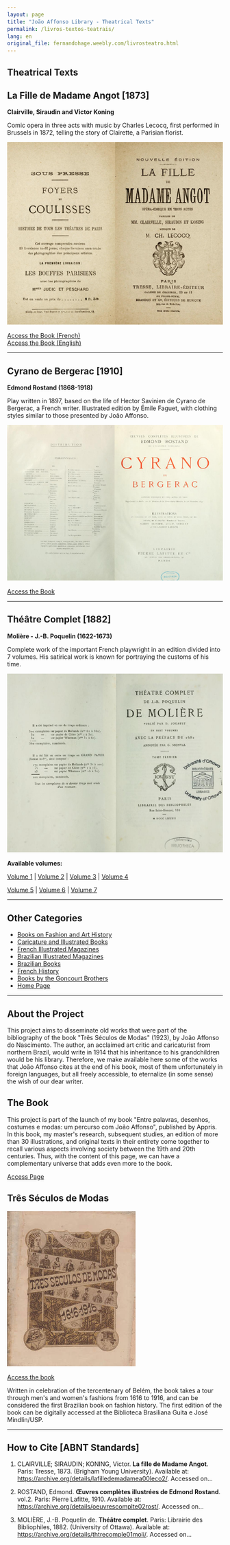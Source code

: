 ```yaml
---
layout: page
title: "João Affonso Library - Theatrical Texts"
permalink: /livros-textos-teatrais/
lang: en
original_file: fernandohage.weebly.com/livrosteatro.html
---
```


## Theatrical Texts

## La Fille de Madame Angot [1873]

**Clairville, Siraudin and Victor Koning**

Comic opera in three acts with music by Charles Lecocq, first performed in Brussels in 1872, telling the story of Clairette, a Parisian florist.


![Cover of the book La Fille de Madame Angot](/assets/images/livros-teatro-biblioteca-joao-affonso-01.png)


[Access the Book (French)](https://archive.org/details/lafilledemadamea00leco2/)  
[Access the Book (English)](https://archive.org/details/lafilledemadamea00leco)

---

## Cyrano de Bergerac [1910]

**Edmond Rostand (1868-1918)**

Play written in 1897, based on the life of Hector Savinien de Cyrano de Bergerac, a French writer. Illustrated edition by Émile Faguet, with clothing styles similar to those presented by João Affonso.


![Cover of the book Cyrano de Bergerac](/assets/images/livros-teatro-biblioteca-joao-affonso-02.png)


[Access the Book](https://archive.org/details/oeuvrescomplte02rost/)

---

## Théâtre Complet [1882]

**Molière - J.-B. Poquelin (1622-1673)**

Complete work of the important French playwright in an edition divided into 7 volumes. His satirical work is known for portraying the customs of his time.


![Cover of Molière's Théâtre Complet](/assets/images/livros-teatro-biblioteca-joao-affonso-03.png)


**Available volumes:**

[Volume 1](https://archive.org/details/thtrecomple01moli/) | [Volume 2](https://archive.org/details/thtrecomple02moli) | [Volume 3](https://archive.org/details/thtrecomple03moli) | [Volume 4](https://archive.org/details/thtrecomple04moli)

[Volume 5](https://archive.org/details/thtrecomple05moli) | [Volume 6](https://archive.org/details/thtrecomple06moli) | [Volume 7](https://archive.org/details/thtrecomple07moli)

---

## Other Categories

- [Books on Fashion and Art History](livrosmoda.html)
- [Caricature and Illustrated Books](livrosgravura.html)
- [French Illustrated Magazines](revistasfrancesas.html)
- [Brazilian Illustrated Magazines](revistasbrasileiras.html)
- [Brazilian Books](livrosbrasileirosja.html)
- [French History](livroshistoria.html)
- [Books by the Goncourt Brothers](livosgouncourt.html)
- [Home Page](biblioteca-joao-affonso.html)

---

## About the Project

This project aims to disseminate old works that were part of the bibliography of the book "Três Séculos de Modas" (1923), by João Affonso do Nascimento. The author, an acclaimed art critic and caricaturist from northern Brazil, would write in 1914 that his inheritance to his grandchildren would be his library. Therefore, we make available here some of the works that João Affonso cites at the end of his book, most of them unfortunately in foreign languages, but all freely accessible, to eternalize (in some sense) the wish of our dear writer.

## The Book

This project is part of the launch of my book "Entre palavras, desenhos, costumes e modas: um percurso com João Affonso", published by Appris. In this book, my master's research, subsequent studies, an edition of more than 30 illustrations, and original texts in their entirety come together to recall various aspects involving society between the 19th and 20th centuries. Thus, with the content of this page, we can have a complementary universe that adds even more to the book.

[Access Page](meulivro.html)

## Três Séculos de Modas


![Cover of the book Três Séculos de Modas](/assets/images/livros-teatro-biblioteca-joao-affonso-04.jpg)


[Access the book](tresseculosdemodas.html)

Written in celebration of the tercentenary of Belém, the book takes a tour through men's and women's fashions from 1616 to 1916, and can be considered the first Brazilian book on fashion history. The first edition of the book can be digitally accessed at the Biblioteca Brasiliana Guita e José Mindlin/USP.

---

## How to Cite [ABNT Standards]

1. CLAIRVILLE; SIRAUDIN; KONING, Victor. **La fille de Madame Angot**. Paris: Tresse, 1873. (Brigham Young University). Available at: <https://archive.org/details/lafilledemadamea00leco2/>. Accessed on...

2. ROSTAND, Edmond. **Œuvres complètes illustrées de Edmond Rostand**. vol.2. Paris: Pierre Lafitte, 1910. Available at: <https://archive.org/details/oeuvrescomplte02rost/>. Accessed on...

3. MOLIÈRE, J.-B. Poquelin de. **Théâtre complet**. Paris: Librairie des Bibliophiles, 1882. (University of Ottawa). Available at: <https://archive.org/details/thtrecomple01moli/>. Accessed on...